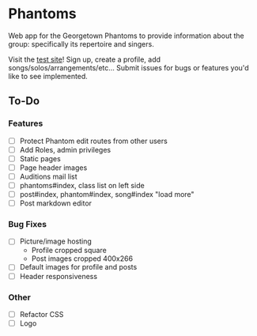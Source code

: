 # Phantoms

Web app for the Georgetown Phantoms to provide information about the group: specifically its repertoire and singers.

Visit the [test site](https://phantoms.herokuapp.com)! Sign up, create a profile, add songs/solos/arrangements/etc...
Submit issues for bugs or features you'd like to see implemented.

## To-Do

### Features

- [ ] Protect Phantom edit routes from other users
- [ ] Add Roles, admin privileges
- [ ] Static pages
- [ ] Page header images
- [ ] Auditions mail list
- [ ] phantoms#index, class list on left side
- [ ] post#index, phantom#index, song#index "load more"
- [ ] Post markdown editor

### Bug Fixes

- [ ] Picture/image hosting
  - Profile cropped square
  - Post images cropped 400x266
- [ ] Default images for profile and posts
- [ ] Header responsiveness

### Other

- [ ] Refactor CSS
- [ ] Logo

<!-- NHO: if this is a project you plan on maintaining, I highly recommend posting a free license! Github has most of the more common ones available to add-->

